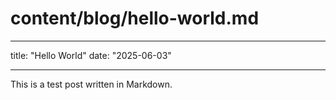 # content/blog/hello-world.md

---

title: "Hello World"
date: "2025-06-03"

---

This is a test post written in Markdown.
